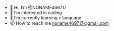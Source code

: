- 👋 Hi, I’m @NONAME469717
- 👀 I’m interested in coding
- 🌱 I’m currently learning c language
- 📫 How to reach me noname469717@gmail.com

<!---
NONAME469717/NONAME469717 is a ✨ special ✨ repository because its `README.md` (this file) appears on your GitHub profile.
You can click the Preview link to take a look at your changes.
--->

